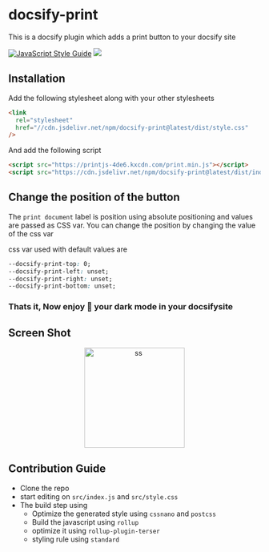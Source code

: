 # docsify-print

This is a docsify plugin which adds a print button to your docsify site

[![JavaScript Style Guide](https://cdn.rawgit.com/standard/standard/master/badge.svg)](https://github.com/standard/standard)
[![](https://data.jsdelivr.com/v1/package/npm/docsify-print/badge)](https://www.jsdelivr.com/package/npm/docsify-print)

## Installation

Add the following stylesheet along with your other stylesheets

```html
<link
  rel="stylesheet"
  href="//cdn.jsdelivr.net/npm/docsify-print@latest/dist/style.css"
/>
```

And add the following script

```html
<script src="https://printjs-4de6.kxcdn.com/print.min.js"></script>
<script src="https://cdn.jsdelivr.net/npm/docsify-print@latest/dist/index.js"></script>
```

## Change the position of the button

The `print document` label is position using absolute positioning and values are passed as CSS var. You can change the position by changing the value of the css var

css var used with default values are

```css
--docsify-print-top: 0;
--docsify-print-left: unset;
--docsify-print-right: unset;
--docsify-print-bottom: unset;
```

### Thats it, Now enjoy :tada: your dark mode in your docsifysite

## Screen Shot

<p align="center">

<img alt="ss" src="https://imgur.com/6gtucOP.png" width="200px" />
<br/>

</p>

## Contribution Guide

- Clone the repo
- start editing on `src/index.js` and `src/style.css`
- The build step using
  - Optimize the generated style using `cssnano` and `postcss`
  - Build the javascript using `rollup`
  - optimize it using `rollup-plugin-terser`
  - styling rule using `standard`
